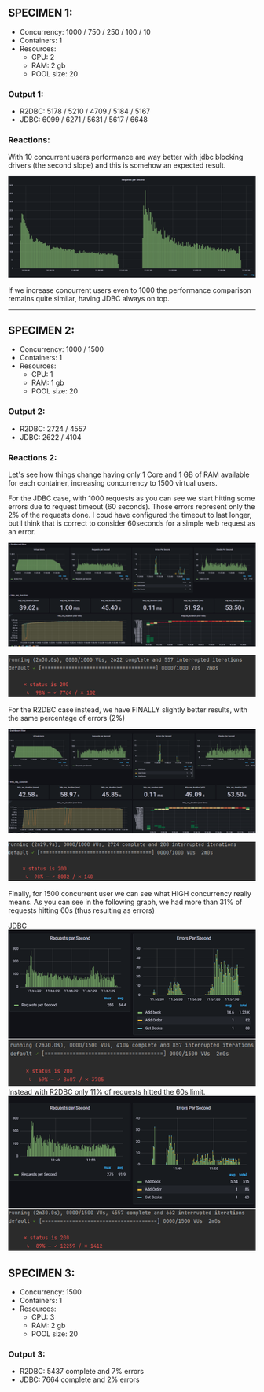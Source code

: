 ## SPECIMEN 1:
- Concurrency: 1000 / 750 / 250 / 100 / 10
- Containers: 1
- Resources:
    - CPU: 2
    - RAM: 2 gb
    - POOL size: 20
    
### Output 1:
- R2DBC: 5178 / 5210 / 4709 / 5184 / 5167
- JDBC:  6099 / 6271 / 5631 / 5617 / 6648

### Reactions:
With 10 concurrent users performance are way better with jdbc blocking drivers (the second slope)
and this is somehow an expected result.

![](request-seconds-10users.png)

If we increase concurrent users even to 1000 the performance comparison remains quite similar, 
having JDBC always on top.

---------------------------------------------

## SPECIMEN 2:
- Concurrency: 1000 / 1500
- Containers: 1
- Resources:
  - CPU: 1
  - RAM: 1 gb
  - POOL size: 20
  
### Output 2:
- R2DBC: 2724 / 4557
- JDBC:  2622 / 4104

### Reactions 2:

Let's see how things change having only 1 Core and 1 GB of RAM available for each container, increasing concurrency to 1500 virtual users.

For the JDBC case, with 1000 requests as you can see we start hitting some errors due to request timeout (60 seconds).
Those errors represent only the 2% of the requests done. I coud have configured the timeout to last longer, but I think that is correct to consider
60seconds for a simple web request as an error. 

![](jdbc-1cpu-1000u.png)

![img.png](errors-jdbc-1cpu-1000u.png)

For the R2DBC case instead, we have FINALLY slightly better results, with the same 
percentage of errors (2%)

![img.png](r2dbc-1cpu-1000u.png)

![](errors-r2dbc-1cpu-1000u.png)

Finally, for 1500 concurrent user we can see what HIGH concurrency really means.
As you can see in the following graph, we had more than 31% of requests hitting 60s (thus resulting as errors)

JDBC
![](errors-jdbc-1500-1cpu.png)
![](errors-jdbc-1500-1cpu-percent.png)
Instead with R2DBC only 11% of requests hitted the 60s limit. 
![](errors-r2dbc-1500-1cpu.png)
![](errors-r2dbc-1500-1cpu-percent.png)


## SPECIMEN 3:
- Concurrency: 1500
- Containers: 1
- Resources:
  - CPU: 3
  - RAM: 2 gb
  - POOL size: 20

### Output 3:

- R2DBC: 5437 complete and 7% errors
- JDBC:  7664 complete and 2% errors


